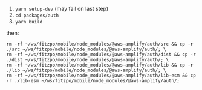 1. `yarn setup-dev` (may fail on last step)
1. `cd packages/auth`
1. `yarn build`

then:

```
rm -rf ~/ws/fitzpo/mobile/node_modules/@aws-amplify/auth/src && cp -r ./src ~/ws/fitzpo/mobile/node_modules/@aws-amplify/auth/; \
rm -rf ~/ws/fitzpo/mobile/node_modules/@aws-amplify/auth/dist && cp -r ./dist ~/ws/fitzpo/mobile/node_modules/@aws-amplify/auth/; \
rm -rf ~/ws/fitzpo/mobile/node_modules/@aws-amplify/auth/lib && cp -r ./lib ~/ws/fitzpo/mobile/node_modules/@aws-amplify/auth/; \
rm -rf ~/ws/fitzpo/mobile/node_modules/@aws-amplify/auth/lib-esm && cp -r ./lib-esm ~/ws/fitzpo/mobile/node_modules/@aws-amplify/auth/;
```
